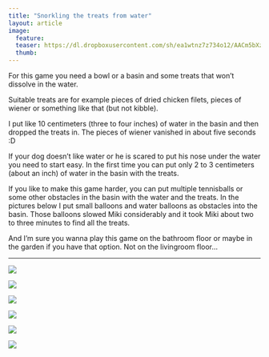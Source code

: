 ```yaml
---
title: "Snorkling the treats from water"
layout: article
image:
  feature:
  teaser: https://dl.dropboxusercontent.com/sh/ea1wtnz7z734o12/AACm5bXzVo6-EH55syBfrDZWa/aktivointi/namien-poiminta-vedesta/DSC39375-245px.jpg
  thumb:
---
```


For this game you need a bowl or a basin and some treats that won’t dissolve in the water.

Suitable treats are for example pieces of dried chicken filets, pieces of wiener or something like that (but not kibble).

I put like 10 centimeters (three to four inches) of water in the basin and then dropped the treats in. The pieces of wiener vanished in about five seconds :D

If your dog doesn’t like water or he is scared to put his nose under the water you need to start easy. In the first time you can put only 2 to 3 centimeters (about an inch) of water in the basin with the treats.

If you like to make this game harder, you can put multiple tennisballs or some other obstacles in the basin with the water and the treats. In the pictures below I put small balloons and water balloons as obstacles into the basin. Those balloons slowed Miki considerably and it took Miki about two to three minutes to find all the treats.

And I’m sure you wanna play this game on the bathroom floor or maybe in the garden if you have that option. Not on the livingroom floor…

---

[![](https://dl.dropboxusercontent.com/sh/ea1wtnz7z734o12/AADMwLr2-niqBjOlW9wCc3OYa/aktivointi/namien-poiminta-vedesta/DSC30685_2-800px.jpg)](https://dl.dropboxusercontent.com/sh/ea1wtnz7z734o12/AADfl4LtSC6scWGXSwcMd6dBa/aktivointi/namien-poiminta-vedesta/DSC30685_2.jpg)

[![](https://dl.dropboxusercontent.com/sh/ea1wtnz7z734o12/AACb5pqCHByDtYNKBzCPJvt4a/aktivointi/namien-poiminta-vedesta/DSC30702_2-800px.jpg)](https://dl.dropboxusercontent.com/sh/ea1wtnz7z734o12/AACwA8n-S8616aOy-8nFpO1ba/aktivointi/namien-poiminta-vedesta/DSC30702_2.jpg)

[![](https://dl.dropboxusercontent.com/sh/ea1wtnz7z734o12/AADRIv5hIr8R1NY80FXtNMkBa/aktivointi/namien-poiminta-vedesta/DSC39375-800px.jpg)](https://dl.dropboxusercontent.com/sh/ea1wtnz7z734o12/AABdJXFB6uSwJnfDB0Dlena4a/aktivointi/namien-poiminta-vedesta/DSC39375.jpg)

[![](https://dl.dropboxusercontent.com/sh/ea1wtnz7z734o12/AABpk8qKUrNopV9lmPdtI87Va/aktivointi/namien-poiminta-vedesta/DSC39414-800px.jpg)](https://dl.dropboxusercontent.com/sh/ea1wtnz7z734o12/AAC-yNCUDNddfJGGRGsiVwcLa/aktivointi/namien-poiminta-vedesta/DSC39414.jpg)

[![](https://dl.dropboxusercontent.com/sh/ea1wtnz7z734o12/AADLWWx3uN5Xgc8f7mlmprsMa/aktivointi/namien-poiminta-vedesta/DSC39418-800px.jpg)](https://dl.dropboxusercontent.com/sh/ea1wtnz7z734o12/AADvTWwEVb-XOalQvpr70tFYa/aktivointi/namien-poiminta-vedesta/DSC39418.jpg)

[![](https://dl.dropboxusercontent.com/sh/ea1wtnz7z734o12/AADjXsq-x96AG5ToAzKh73o9a/aktivointi/namien-poiminta-vedesta/DSC39402-800px.jpg)](https://dl.dropboxusercontent.com/sh/ea1wtnz7z734o12/AACIM4ut88xLRxZqpBvLZXO_a/aktivointi/namien-poiminta-vedesta/DSC39402.jpg)
